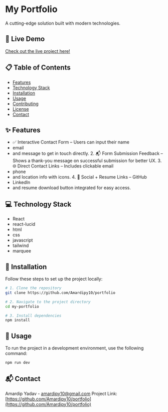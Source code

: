 # My Portfolio


A cutting-edge solution built with modern technologies.

## 🚀 Live Demo

[Check out the live project here!](https://portfolio-delta-red-i37tqo3z99.vercel.app/)

## 📋 Table of Contents

- [Features](#-features)
- [Technology Stack](#-technology-stack)
- [Installation](#-installation)
- [Usage](#-usage)
- [Contributing](#-contributing)
- [License](#-license)
- [Contact](#-contact)

## ✨ Features

- ✅ Interactive Contact Form – Users can input their name
- email
- and message to get in touch directly.
	2.	📬 Form Submission Feedback – Shows a thank-you message on successful submission for better UX.
	3.	🌐 Direct Contact Links – Includes clickable email
- phone
- and location info with icons.
	4.	🔗 Social + Resume Links – GitHub
- LinkedIn
- and resume download button integrated for easy access.

## 💻 Technology Stack

- React
- react-lucid
- html
- css
- javascript
- tailwind
- marquee

## 🔧 Installation

Follow these steps to set up the project locally:

```bash
# 1. Clone the repository
git clone https://github.com/Amardipy10/portfolio

# 2. Navigate to the project directory
cd my-portfolio

# 3. Install dependencies
npm install
```

## 🏃‍ Usage

To run the project in a development environment, use the following command:

```bash
npm run dev
```



## 📬 Contact

Amardip Yadav - [amardipy10@gmail.com](mailto:amardipy10@gmail.com)
Project Link: [https://github.com/Amardipy10/portfolio](https://github.com/Amardipy10/portfolio)

